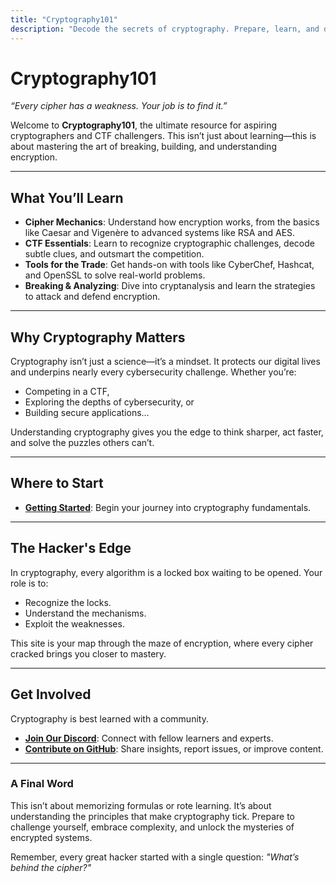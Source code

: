 ```yaml
---
title: "Cryptography101"
description: "Decode the secrets of cryptography. Prepare, learn, and dominate CTF challenges."
---
```


# Cryptography101

*“Every cipher has a weakness. Your job is to find it.”*

Welcome to **Cryptography101**, the ultimate resource for aspiring cryptographers and CTF challengers. This isn’t just about learning—this is about mastering the art of breaking, building, and understanding encryption.

---

## What You’ll Learn

- **Cipher Mechanics**: Understand how encryption works, from the basics like Caesar and Vigenère to advanced systems like RSA and AES.
- **CTF Essentials**: Learn to recognize cryptographic challenges, decode subtle clues, and outsmart the competition.
- **Tools for the Trade**: Get hands-on with tools like CyberChef, Hashcat, and OpenSSL to solve real-world problems.
- **Breaking & Analyzing**: Dive into cryptanalysis and learn the strategies to attack and defend encryption.

---

## Why Cryptography Matters

Cryptography isn’t just a science—it’s a mindset. It protects our digital lives and underpins nearly every cybersecurity challenge. Whether you’re:
- Competing in a CTF,
- Exploring the depths of cybersecurity, or
- Building secure applications…

Understanding cryptography gives you the edge to think sharper, act faster, and solve the puzzles others can’t.

---

## Where to Start

- **[Getting Started](./guide)**: Begin your journey into cryptography fundamentals.


---

## The Hacker's Edge

In cryptography, every algorithm is a locked box waiting to be opened. Your role is to:
- Recognize the locks.
- Understand the mechanisms.
- Exploit the weaknesses.

This site is your map through the maze of encryption, where every cipher cracked brings you closer to mastery.

---

## Get Involved

Cryptography is best learned with a community.
- **[Join Our Discord](https://discord.gg/your-invite-link)**: Connect with fellow learners and experts.
- **[Contribute on GitHub](https://github.com/crypt0-wizard/cryptography101.git)**: Share insights, report issues, or improve content.

---

### A Final Word

This isn’t about memorizing formulas or rote learning. It’s about understanding the principles that make cryptography tick. Prepare to challenge yourself, embrace complexity, and unlock the mysteries of encrypted systems.

Remember, every great hacker started with a single question:
*"What’s behind the cipher?"*
